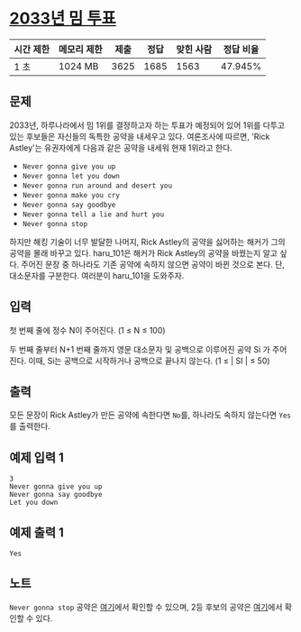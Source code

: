 # [2033년 밈 투표](https://www.acmicpc.net/problem/29731)

| 시간 제한 | 메모리 제한 | 제출 | 정답 | 맞힌 사람 | 정답 비율 |
| --- | --- | --- | --- | --- | --- |
| 1 초 | 1024 MB | 3625 | 1685 | 1563 | 47.945% |

## 문제

2033년, 하루나라에서 밈 1위를 결정하고자 하는 투표가 예정되어 있어 1위를 다투고 있는 후보들은 자신들의 독특한 공약을 내세우고 있다. 여론조사에 따르면, 'Rick Astley'는 유권자에게 다음과 같은 공약을 내세워 현재 1위라고 한다.

- `Never gonna give you up`
- `Never gonna let you down`
- `Never gonna run around and desert you`
- `Never gonna make you cry`
- `Never gonna say goodbye`
- `Never gonna tell a lie and hurt you`
- `Never gonna stop`

하지만 해킹 기술이 너무 발달한 나머지, Rick Astley의 공약을 싫어하는 해커가 그의 공약을 몰래 바꾸고 있다. haru_101은 해커가 Rick Astley의 공약을 바꿨는지 알고 싶다. 주어진 문장 중 하나라도 기존 공약에 속하지 않으면 공약이 바뀐 것으로 본다. 단, 대소문자를 구분한다. 여러분이 haru_101을 도와주자.

## 입력

첫 번째 줄에 정수 N이 주어진다. (1 ≤ N ≤ 100)

두 번째 줄부터 N+1 번째 줄까지 영문 대소문자 및 공백으로 이루어진 공약 Si 가 주어진다. 이때, Si는 공백으로 시작하거나 공백으로 끝나지 않는다. (1 ≤ | SI | ≤ 50)

## 출력

모든 문장이 Rick Astley가 만든 공약에 속한다면 `No`를, 하나라도 속하지 않는다면 `Yes`를 출력한다.

## 예제 입력 1

```
3
Never gonna give you up
Never gonna say goodbye
Let you down

```

## 예제 출력 1

```
Yes

```

## 노트

`Never gonna stop` 공약은 [여기](https://www.youtube.com/watch?v=qWNQUvIk954)에서 확인할 수 있으며, 2등 후보의 공약은 [여기](https://youtu.be/xvFZjo5PgG0)에서 확인할 수 있다.
